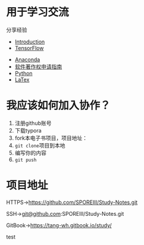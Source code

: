 # 用于学习交流

分享经验

* [Introduction](README.md)
* [TensorFlow](TensorFlow.md)

- [Anaconda](anaconda.md)
- [软件著作权申请指南](软件著作权申请指南.md)
- [Python](Python.md)
- [LaTex](LaTex.md)

# 我应该如何加入协作？

1. 注册github账号
2. 下载typora
3. fork本电子书项目，项目地址：
4. `git clone`项目到本地
5. 编写你的内容
6. `git push`

# 项目地址

HTTPS->https://github.com/SPOREIII/Study-Notes.git

SSH->git@github.com:SPOREIII/Study-Notes.git

GitBook->https://tang-wh.gitbook.io/study/

test
